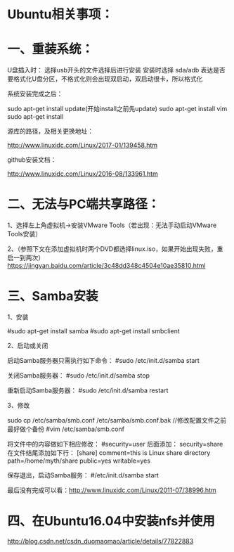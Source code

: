 Ubuntu相关事项：
====

# 一、重装系统：
U盘插入时：
选择usb开头的文件选择后进行安装
安装时选择  sda/adb 表达是否要格式化U盘分区，不格式化则会出现双启动，双启动很卡，所以格式化

系统安装完成之后：

sudo apt-get install update(开始install之前先update)
sudo apt-get install vim
sudo apt-get install 


源库的路径，及相关更换地址：

http://www.linuxidc.com/Linux/2017-01/139458.htm


github安装文档：

http://www.linuxidc.com/Linux/2016-08/133961.htm







# 二、无法与PC端共享路径：

1、选择左上角虚拟机->安装VMware Tools（若出现：无法手动启动VMware Tools安装）

2、（参照下文在添加虚拟机时两个DVD都选择linux.iso，如果开始出现失败，重启一到两次）
https://jingyan.baidu.com/article/3c48dd348c4504e10ae35810.html





# 三、Samba安装
1、安装

#sudo apt-get install samba
#sudo apt-get install smbclient

2、启动或关闭

启动Samba服务器只需执行如下命令：
#sudo /etc/init.d/samba start

关闭Samba服务器：
#sudo /etc/init.d/samba stop

重新启动Samba服务器：
#sudo /etc/init.d/samba restart


3、修改

sudo cp /etc/samba/smb.conf /etc/samba/smb.conf.bak       //修改配置文件之前最好做个备份
#vim /etc/samba/smb.conf   

将文件中的内容做如下相应修改：
#security=user 后面添加：
security=share
在文件结尾添加如下行：
[share]
comment=this is Linux share directory
path=/home/myth/share
public=yes
writable=yes

保存退出，启动Samba服务：
#/etc/init.d/samba start

最后没有完成可以看：http://www.linuxidc.com/Linux/2011-07/38996.htm







# 四、在Ubuntu16.04中安装nfs并使用
http://blog.csdn.net/csdn_duomaomao/article/details/77822883
























